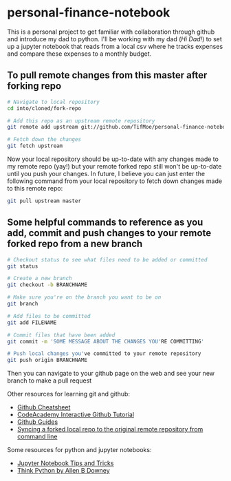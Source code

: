 # personal-finance-notebook

This is a personal project to get familiar with collaboration through github and introduce my dad to python. I'll be working with my dad (_Hi Dad!_) to set up a jupyter notebook that reads from a local csv where he tracks expenses and compare these expenses to a monthly budget. 



## To pull remote changes from this master after forking repo
```bash
# Navigate to local repository
cd into/cloned/fork-repo 

# Add this repo as an upstream remote repository
git remote add upstream git://github.com/TifMoe/personal-finance-notebook.git

# Fetch down the changes
git fetch upstream
```

Now your local repository should be up-to-date with any changes made to my remote repo (yay!) but your remote forked repo still won't be up-to-date until you push your changes. In future, I believe you can just enter the following command from your local repository to fetch down changes made to this remote repo:
```bash
git pull upstream master
``` 



## Some helpful commands to reference as you add, commit and push changes to your remote forked repo from a new branch
```bash
# Checkout status to see what files need to be added or committed
git status 

# Create a new branch
git checkout -b BRANCHNAME

# Make sure you're on the branch you want to be on
git branch

# Add files to be committed
git add FILENAME

# Commit files that have been added
git commit -m 'SOME MESSAGE ABOUT THE CHANGES YOU'RE COMMITTING'

# Push local changes you've committed to your remote repository
git push origin BRANCHNAME
```

Then you can navigate to your github page on the web and see your new branch to make a pull request

Other resources for learning git and github:
- [Github Cheatsheet](https://education.github.com/git-cheat-sheet-education.pdf)
- [CodeAcademy Interactive Github Tutorial](https://www.codecademy.com/learn/learn-git)
- [Github Guides](https://guides.github.com/)
- [Syncing a forked local repo to the original remote repository from command line](https://help.github.com/articles/syncing-a-fork/)

Some resources for python and jupyter notebooks:
- [Jupyter Notebook Tips and Tricks](https://www.dataquest.io/blog/jupyter-notebook-tips-tricks-shortcuts/)
- [Think Python by Allen B Downey](http://greenteapress.com/wp/think-python-2e/)

